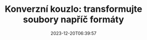 ---
############################# Static ##########################
layout: "family"
date: 2023-12-20T06:39:57
draft: false

product: "Conversion"
product_tag: "conversion"

############################# Head ############################
head_title: "File Converter API | On Premise API a online služba"
head_description: "Převádějte soubory Word, PDF, Excel, Powerpoint nebo Image snadno a zdarma"

############################# Header ##########################
title: "Konverzní kouzlo: transformujte soubory napříč formáty"
description: |
  Bez námahy převádějte dokumenty z různých zdrojových formátů do různých cílových formátů. Užijte si širokou škálu podporovaných převodů bez dalšího softwaru, jako je MS Office, Apache Open Office, Adobe Acrobat Reader a další.

  Načtěte dokumenty z různých zdrojů, včetně souborů, streamů, adres URL, FTP serverů, Amazon S3, Azure Blob Storage a dalších.

  Použijte jakýkoli typ mezipaměti, jako je Amazon S3, Dropbox, Google Drive, Windows Azure, Redis nebo další, implementací potřebných rozhraní.

############################# Platforms ############################
supported_platforms:
  enable: true  
  head_title: "Vyberte si platformu"
  title: "Podporované platformy"
  description: "Knihovna GroupDocs.Conversion podporuje následující operační systémy a rámce"
  details_link_title: "Zjistěte více"
  items:
    # supported_platforms loop
    - title: ".NET"
      description: "GroupDocs.Conversion for .NET"
      color: "blue"
      tag: "net"
      link: "/conversion/net/"
      features_link: "https://docs.groupdocs.com/conversion/net/system-requirements/"
      features:
        # features loop
        - content: ".NET Framework 4.6.2+  <br>  .NET Core 3.1  <br>  .NET 6+"
          rows: "3"
        # features loop
        - content: "Windows, Linux"
          rows: "1"
        # features loop
        - content: "3K+ konverzní páry"
          rows: "1"        
    
    # supported_platforms loop
    - title: "Java"
      description: "GroupDocs.Conversion for Java"
      color: "red"
      tag: "java"
      link: "/conversion/java/"
      features_link: "https://docs.groupdocs.com/conversion/java/system-requirements/"
      features:
        # features loop
        - content: "J2SE 8.0 (1.8)+"
          rows: "3"
        # features loop
        - content:  "Windows, Linux, macOS"
          rows: "1"       
        # features loop
        - content: "3K+ konverzní páry"
          rows: "1"        

    # supported_platforms loop
    - title: "Node.js"
      description: "GroupDocs.Conversion for Node.js"
      color: "green"
      tag: "nodejs-java"
      link: "/conversion/nodejs-java/"
      features_link: "https://docs.groupdocs.com/conversion/nodejs-java/system-requirements/"
      features:
        # features loop
        - content: "Node.js 16+  <br>  and J2SE 8.0 (1.8)+"
          rows: "3"
        # features loop
        - content:  "Windows, Linux, macOS"
          rows: "1"
        # features loop
        - content:  "3K+ konverzní páry"
          rows: "1"


############################# Features ############################

features:
  enable: true
  title: "Sada funkcí GroupDocs.Conversion"
  description: "API pro převod souborů mezi více typy jako HTML, PDF, Word, Excel, PNG a mnoha dalšími bez softwaru třetích stran."

  items:
    # feature loop
    - icon: "convert"
      title: "Převod dokumentů a obrázků"
      content: "Transformujte soubory z různých zdrojů do různých cílových formátů."

    # feature loop
    - icon: "password"
      title: "Otevřete zabezpečené dokumenty"
      content: "Zadejte heslo pro otevírání zašifrovaných dokumentů."

    # feature loop
    - icon: "load"
      title: "Načtěte soubory odkudkoli"
      content: "Načtěte dokumenty z různých souborů, adres URL, serverů FTP, Amazon S3 a dalších."
    
    # feature loop
    - icon: "settings"
      title: "Spravujte nastavení výstupu"
      content: "Otočit a změnit pořadí stránek, určit, zda se mají vykreslovat poznámky a komentáře."


############################# Code samples ############################
code_samples:
  enable: true
  title: "GroupDocs.Ukázky kódu konverze"
  description: "Některé případy použití typických operací GroupDocs.Conversion v C#, Java, TypeScript"
  items:
    # code sample loop
    - title: "Převeďte PDF do DOCX v několika řádcích kódu"
      content: |
       S GroupDocs.Conversion můžete bez námahy převést soubor PDF do DOCX – vše, co potřebujete, je jen pár řádků kódu. Nevyžaduje také žádný software třetích stran, jako je Microsoft Word nebo Adobe Acrobat. Zde je příklad, jak toho lze dosáhnout:
      samples:
        - language: "C#"
          color: "blue"
          content: |
            ```csharp {style=abap}   
            // Načtěte zdrojový soubor PDF
            using (var converter = new GroupDocs.Conversion.Converter("sample.pdf"))
            {
                // Nastavte možnosti převodu pro formát DOCX
                var options = new WordProcessingConvertOptions();
                // Převést do formátu DOCX
                converter.Convert("converted.docx", options);
            }
            ```
        - language: "Java"
          color: "red"
          content: |
            ```java {style=abap}   
            import com.groupdocs.conversion.Converter;
            import com.groupdocs.conversion.options.convert.WordProcessingConvertOptions;
            ...
            // Načtěte zdrojový soubor PDF
            Converter converter = new Converter("sample.pdf");
            // Nastavte možnosti převodu pro formát DOCX
            WordProcessingConvertOptions options = new WordProcessingConvertOptions();
            // Převést do formátu DOCX
            converter.convert("converted.docx", options);
            ```
        - language: "TypeScript"
          color: "green"
          content: |
            ```javascript {style=abap}  
            // Načtěte zdrojový soubor PDF
            const converter = new groupdocs.conversion.Converter("sample.pdf");
            // Nastavte možnosti převodu pro formát DOCX
            const options = new groupdocs.conversion.WordProcessingConvertOptions();
            // Převést do formátu DOCX
            converter.convert("converted.docx", options);
            ```


############################# Formats ############################
formats:
  enable: true
  title:  "Podporováno více než 60 formátů souborů"
  description: "GroupDocs.Conversion podporuje operace s nejoblíbenějšími [formáty souborů](https://docs.groupdocs.com/conversion/net/supported-file-formats/)."


############################# Metrics ############################

metrics:
  enable: true
  title: "Podrobné metriky a statistické přehledy"
  description: "Ponořte se do podrobného rozpisu našich klíčových údajů a poskytněte komplexní metriky a statistické pohledy na naše úspěchy, dopad a růst."

  items:
    # metrics loop
    - number: "3K+"
      title: "Podporované převodní páry"
      content: "Snadno převádějte soubory z tisíců podporovaných párů – Microsoft Office, PDF, obrázky, video, zvuk a databáze. Umožněte uživatelům bezproblémovou transformaci různých typů souborů pro flexibilitu a pohodlí."
    # metrics loop
    - number: "1.0M"
      title: "NuGet ke stažení"
      content: "Přidejte se k našim spokojeným uživatelům, kteří si vybrali náš balíček NuGet. Naše řešení se stalo důvěryhodným a široce přijímaným zdrojem v komunitě vývojářů a poskytuje bezproblémovou integraci a cenné funkce pro nespočet projektů."

    # metrics loop
    - number: "10+"
      title: "Knihovny"
      content: "Náš produkt obsahuje více než 10 knihoven, které nabízejí pokročilé funkce pro optimalizaci výkonu. Tyto knihovny jsou navrženy tak, aby splňovaly různé vývojové potřeby s jedinečnými schopnostmi."
    
    # metrics loop
    - number: "100+"
      title: "spokojení zákazníci"
      content: "Náš produkt, který prospívá dokonalosti, získal důvěru více než 100 nadšených zákazníků, kteří spoléhají na jeho robustní vlastnosti a spolehlivý výkon. Najděte úspěch a efektivitu s naším inovativním řešením."


############################# Customers ############################
# logo size X1 => 170:70  X2 => 340 : 140

customers:
  enable: true
  title: "Naši spokojení zákazníci"
  description: "Knihovny GroupDocs využívají celosvětově renomované a uznávané značky po celém světě."

  items:
    # customers loop
    - title: "BenQ Corporation"
      logo: "benq"
    # customers loop
    - title: "Nasdaq Stock Market"
      logo: "nasdaq"
    # customers loop
    - title: "AT&T Inc."
      logo: "att"
    # customers loop
    - title: "AstraZeneca"
      logo: "astrazeneca"
    # customers loop
    - title: "Central Bank of Argentina"
      logo: "argentinacentralbank"
    # customers loop
    - title: "Roche Holding AG"
      logo: "roche"
    # customers loop
    - title: "Capita"
      logo: "capita"
    # customers loop
    - title: "Axa S.A."
      logo: "axa"
    # customers loop
    - title: "Instructure Inc."
      logo: "instructure"
     # customers loop
    - title: "Wipro"
      logo: "wipro"



############################# Actions ############################

actions:
  enable: true
  title: "Jste připraveni začít?"
  description: "Vyzkoušejte zdarma funkce GroupDocs.Conversion nebo si vyžádejte licenci"

  items:
    #  loop
    - title: ".NET"
      link: "/conversion/net/"
      color: "blue"
        #  loop
    - title: "Java"
      link: "/conversion/java/"
      color: "red"
        #  loop
    - title: "Node.js"
      link: "/conversion/nodejs-java/"
      color: "green"


############################# Faq ############################

faq:
  enable: true
  title: "Běžné otázky a obavy"
  description: "Najděte odpovědi na běžné dotazy v naší sekci FAQ, abyste mohli rychle řešit své dotazy a obavy."

  items:
    #  loop
    - question: "Mohu ohodnotit produkty GroupDocs před nákupem?"
      answer: |
        Ano! Všechny produkty GroupDocs mají k dispozici zkušební verzi bez rizika. Důrazně doporučujeme vývojářům, aby si před nákupem stáhli a vyzkoušeli naše API, aby bylo zajištěno, že 100% naplní vaše potřeby.
    #  loop
    - question: "Dělá GroupDocs předvádění produktů?"
      answer: |
        Ne, zaměřujeme se na naše API a vytváření co nejfunkčnějších a nejstabilnějších produktů. Nabízíme plně funkční a bezplatné zkušební verze ve formě [dočasné licence](https://purchase.groupdocs.com/temporary-license/), abyste si mohli produkt sami vyzkoušet.
    #  loop
    - question: "Kde si mohu produkt stáhnout?"
      answer: |
        Všechny produkty jsou k dispozici ke stažení z [webu](https://releases.groupdocs.com). Neposíláme fyzické kopie našeho softwaru poštou.    
    #  loop
    - question: "Jsou licence pro vývojáře GroupDocs na uživatele nebo na pojmenovaného uživatele?"
      answer: |
        Licence GroupDocs Developer jsou na uživatele, nikoli na pojmenovaného uživatele. Chápeme, že členové kódovacího týmu se mohou v průběhu času měnit a že není praktické pokaždé, když k tomu dojde, aktualizovat licencování.
    #  loop
    - question: "Potřebujeme samostatnou licenci pro naše sestavení nebo server CI (Continuous Integration)?"
      answer: |
        Ne, jsme rádi, že zákazníci používají produkty GroupDocs na jednom serveru pro účely vytváření řešení bez dalších nákladů. Tato instalace by neměla být používána k obcházení licenčních podmínek vaší smlouvy s GroupDocs a měla by respektovat veškerá omezení týkající se redistribuce nebo umístění uložená zakoupenou licencí.

############################# Cloud ############################

cloud_links:
  enable: true
  title: "GroupDocs.Conversion nízkokódové API"
  description: "Urychlete převod dokumentů nebo obrázků v jakémkoli typu aplikace pomocí našeho cloudového REST API"

  items:
    #  loop
    - icon: "groupdocs_conversion-for-curl"
      title: "GroupDocs.Conversion Cloud for cURL"
      link: "https://products.groupdocs.cloud/conversion/curl"
      content: "Využijte rozhraní cURL RESTful pro konverzi souborů API k snadnému převodu různých formátů souborů, včetně Microsoft Office, PDF, Email, Project, HTML a dalších, v rámci vašich aplikací."

    #  loop
    - icon: "groupdocs_conversion-for-net"
      title: "GroupDocs.Conversion Cloud for .NET"
      link: "https://products.groupdocs.cloud/conversion/net"
      content: "Použijte REST API pro konverzi souborů .NET pro bezproblémový převod Microsoft Office, PDF, e-mailu, projektu, HTML a různých běžných formátů souborů na jakékoli platformě s Cloud SDK."
    #  loop
    - icon: "groupdocs_conversion-for-java"
      title: "GroupDocs.Conversion Cloud for Java"
      link: "https://products.groupdocs.cloud/conversion/java"
      content: "Vylepšete své cloudové aplikace Java pomocí pokročilých možností převodu dokumentů, které jsou dostupné na jakékoli platformě schopné provádět volání REST API."

############################# Apps ############################

app_links:
  enable: true
  title: "Aplikace GroupDocs.Conversion NoCode"
  description: "Online aplikace, která vám umožní převést 100+ populárních formátů souborů v prohlížeči"

  items:
    #  loop
    - icon: "groupdocs_conversion-app"
      title: "GroupDocs.Conversion <br> Total"
      link: "https://products.groupdocs.app/conversion/total"
      content: "Snadno převádějte přes stovky formátů do PDF, XLSX, DOCX, XPS, HTML a dalších."

    #  loop
    - icon: "groupdocs_words-app"
      title:  "GroupDocs.Conversion <br> DOC to XLS"
      link: "https://products.groupdocs.app/conversion/doc-to-xls"
      content: "Bezplatná online aplikace pro převod DOC do formátu XLS přímo z vašeho webového prohlížeče."

    #  loop
    - icon: "groupdocs_pdf-app"
      title:  "GroupDocs.Conversion <br> PDF to DOCX"
      link: "https://products.groupdocs.app/conversion/pdf-to-docx"
      content: "Snadno převeďte své dokumenty PDF do formátu Word (DOCX) tím, že je nahrajete prostřednictvím našeho uživatelsky přívětivého rozhraní."
    

---